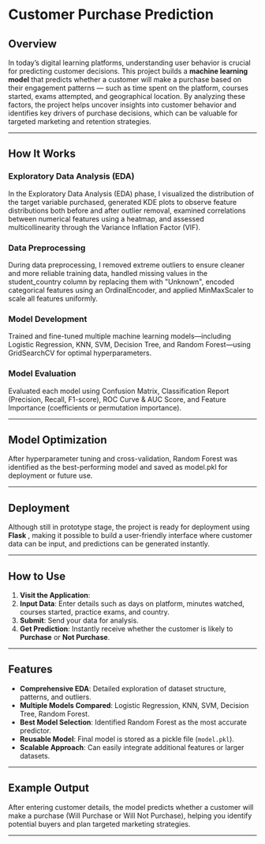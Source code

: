 # Customer Purchase Prediction  

## Overview  
In today’s digital learning platforms, understanding user behavior is crucial for predicting customer decisions. This project builds a **machine learning model** that predicts whether a customer will make a purchase based on their engagement patterns — such as time spent on the platform, courses started, exams attempted, and geographical location. By analyzing these factors, the project helps uncover insights into customer behavior and identifies key drivers of purchase decisions, which can be valuable for targeted marketing and retention strategies.  

---

## How It Works  

### Exploratory Data Analysis (EDA)  
In the Exploratory Data Analysis (EDA) phase, I visualized the distribution of the target variable purchased, generated KDE plots to observe feature distributions both before and after outlier removal, examined correlations between numerical features using a heatmap, and assessed multicollinearity through the Variance Inflation Factor (VIF).

### Data Preprocessing  
During data preprocessing, I removed extreme outliers to ensure cleaner and more reliable training data, handled missing values in the student_country column by replacing them with "Unknown", encoded categorical features using an OrdinalEncoder, and applied MinMaxScaler to scale all features uniformly.

### Model Development  
Trained and fine-tuned multiple machine learning models—including Logistic Regression, KNN, SVM, Decision Tree, and Random Forest—using GridSearchCV for optimal hyperparameters.

### Model Evaluation  
Evaluated each model using Confusion Matrix, Classification Report (Precision, Recall, F1-score), ROC Curve & AUC Score, and Feature Importance (coefficients or permutation importance). 

---

## Model Optimization  
After hyperparameter tuning and cross-validation, Random Forest was identified as the best-performing model and saved as model.pkl for deployment or future use. 

---

## Deployment  
Although still in prototype stage, the project is ready for deployment using **Flask** , making it possible to build a user-friendly interface where customer data can be input, and predictions can be generated instantly.  

---

## How to Use  
1. **Visit the Application**: 
2. **Input Data**: Enter details such as days on platform, minutes watched, courses started, practice exams, and country.  
3. **Submit**: Send your data for analysis.  
4. **Get Prediction**: Instantly receive whether the customer is likely to **Purchase** or **Not Purchase**.  

---
## Features  
- **Comprehensive EDA**: Detailed exploration of dataset structure, patterns, and outliers.  
- **Multiple Models Compared**: Logistic Regression, KNN, SVM, Decision Tree, Random Forest.  
- **Best Model Selection**: Identified Random Forest as the most accurate predictor.  
- **Reusable Model**: Final model is stored as a pickle file (`model.pkl`).  
- **Scalable Approach**: Can easily integrate additional features or larger datasets.  

---

## Example Output  
After entering customer details, the model predicts whether a customer will make a purchase (Will Purchase or Will Not Purchase), helping you identify potential buyers and plan targeted marketing strategies.

---
